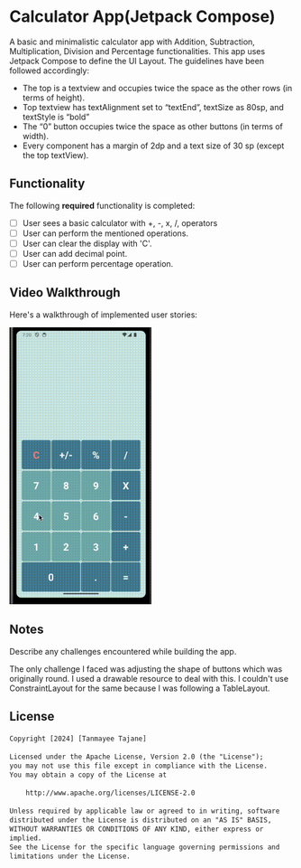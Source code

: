 # Calculator App(Jetpack Compose)

A basic and minimalistic calculator app with Addition, Subtraction,
Multiplication, Division and Percentage functionalities.
This app uses Jetpack Compose to define the UI Layout.
The guidelines have been followed accordingly:
- The top is a textview and occupies twice the space as the other rows (in terms of height).
- Top textview has textAlignment set to “textEnd”, textSize as 80sp, and textStyle is “bold”
- The “0” button occupies twice the space as other buttons (in terms of width).
- Every component has a margin of 2dp and a text size of 30 sp (except the top textView).

## Functionality

The following **required** functionality is completed:

* [ ] User sees a basic calculator with +, -, x, /, operators
* [ ] User can perform the mentioned operations.
* [ ] User can clear the display with 'C'.
* [ ] User can add decimal point.
* [ ] User can perform percentage operation.

## Video Walkthrough

Here's a walkthrough of implemented user stories:

<img src='walkthrough.gif' title='Video Walkthrough' width='50%' alt='Video Walkthrough' />

## Notes

Describe any challenges encountered while building the app.

The only challenge I faced was adjusting the shape of buttons which was originally round.
I used a drawable resource to deal with this. I couldn't use ConstraintLayout for the same
because I was following a TableLayout.

## License

    Copyright [2024] [Tanmayee Tajane]

    Licensed under the Apache License, Version 2.0 (the "License");
    you may not use this file except in compliance with the License.
    You may obtain a copy of the License at

        http://www.apache.org/licenses/LICENSE-2.0

    Unless required by applicable law or agreed to in writing, software
    distributed under the License is distributed on an "AS IS" BASIS,
    WITHOUT WARRANTIES OR CONDITIONS OF ANY KIND, either express or implied.
    See the License for the specific language governing permissions and
    limitations under the License.
